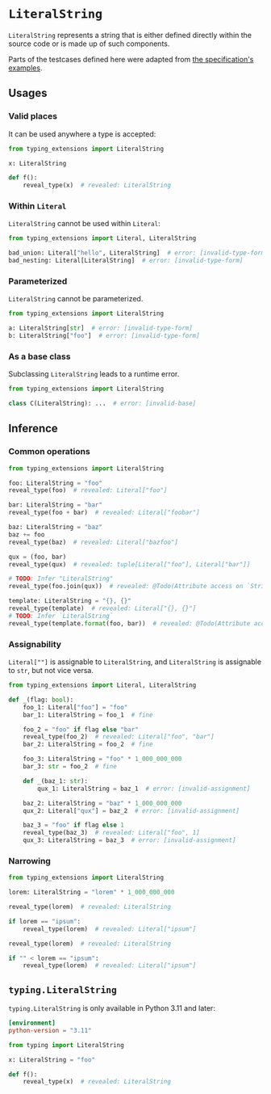 # `LiteralString`

`LiteralString` represents a string that is either defined directly within the source code or is
made up of such components.

Parts of the testcases defined here were adapted from [the specification's examples][1].

## Usages

### Valid places

It can be used anywhere a type is accepted:

```py
from typing_extensions import LiteralString

x: LiteralString

def f():
    reveal_type(x)  # revealed: LiteralString
```

### Within `Literal`

`LiteralString` cannot be used within `Literal`:

```py
from typing_extensions import Literal, LiteralString

bad_union: Literal["hello", LiteralString]  # error: [invalid-type-form]
bad_nesting: Literal[LiteralString]  # error: [invalid-type-form]
```

### Parameterized

`LiteralString` cannot be parameterized.

```py
from typing_extensions import LiteralString

a: LiteralString[str]  # error: [invalid-type-form]
b: LiteralString["foo"]  # error: [invalid-type-form]
```

### As a base class

Subclassing `LiteralString` leads to a runtime error.

```py
from typing_extensions import LiteralString

class C(LiteralString): ...  # error: [invalid-base]
```

## Inference

### Common operations

```py
from typing_extensions import LiteralString

foo: LiteralString = "foo"
reveal_type(foo)  # revealed: Literal["foo"]

bar: LiteralString = "bar"
reveal_type(foo + bar)  # revealed: Literal["foobar"]

baz: LiteralString = "baz"
baz += foo
reveal_type(baz)  # revealed: Literal["bazfoo"]

qux = (foo, bar)
reveal_type(qux)  # revealed: tuple[Literal["foo"], Literal["bar"]]

# TODO: Infer "LiteralString"
reveal_type(foo.join(qux))  # revealed: @Todo(Attribute access on `StringLiteral` types)

template: LiteralString = "{}, {}"
reveal_type(template)  # revealed: Literal["{}, {}"]
# TODO: Infer `LiteralString`
reveal_type(template.format(foo, bar))  # revealed: @Todo(Attribute access on `StringLiteral` types)
```

### Assignability

`Literal[""]` is assignable to `LiteralString`, and `LiteralString` is assignable to `str`, but not
vice versa.

```py
from typing_extensions import Literal, LiteralString

def _(flag: bool):
    foo_1: Literal["foo"] = "foo"
    bar_1: LiteralString = foo_1  # fine

    foo_2 = "foo" if flag else "bar"
    reveal_type(foo_2)  # revealed: Literal["foo", "bar"]
    bar_2: LiteralString = foo_2  # fine

    foo_3: LiteralString = "foo" * 1_000_000_000
    bar_3: str = foo_2  # fine

    def _(baz_1: str):
        qux_1: LiteralString = baz_1  # error: [invalid-assignment]

    baz_2: LiteralString = "baz" * 1_000_000_000
    qux_2: Literal["qux"] = baz_2  # error: [invalid-assignment]

    baz_3 = "foo" if flag else 1
    reveal_type(baz_3)  # revealed: Literal["foo", 1]
    qux_3: LiteralString = baz_3  # error: [invalid-assignment]
```

### Narrowing

```py
from typing_extensions import LiteralString

lorem: LiteralString = "lorem" * 1_000_000_000

reveal_type(lorem)  # revealed: LiteralString

if lorem == "ipsum":
    reveal_type(lorem)  # revealed: Literal["ipsum"]

reveal_type(lorem)  # revealed: LiteralString

if "" < lorem == "ipsum":
    reveal_type(lorem)  # revealed: Literal["ipsum"]
```

## `typing.LiteralString`

`typing.LiteralString` is only available in Python 3.11 and later:

```toml
[environment]
python-version = "3.11"
```

```py
from typing import LiteralString

x: LiteralString = "foo"

def f():
    reveal_type(x)  # revealed: LiteralString
```

[1]: https://typing.readthedocs.io/en/latest/spec/literal.html#literalstring
